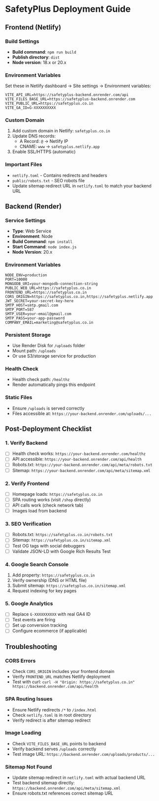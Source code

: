 # SafetyPlus Deployment Guide

## Frontend (Netlify)

### Build Settings

- **Build command**: `npm run build`
- **Publish directory**: `dist`
- **Node version**: 18.x or 20.x

### Environment Variables

Set these in Netlify dashboard → Site settings → Environment variables:

```
VITE_API_URL=https://safetyplus-backend.onrender.com/api
VITE_FILES_BASE_URL=https://safetyplus-backend.onrender.com
VITE_PUBLIC_URL=https://safetyplus.co.in
VITE_GA_ID=G-XXXXXXXXXX
```

### Custom Domain

1. Add custom domain in Netlify: `safetyplus.co.in`
2. Update DNS records:
   - A Record: `@` → Netlify IP
   - CNAME: `www` → `safetyplus.netlify.app`
3. Enable SSL/HTTPS (automatic)

### Important Files

- `netlify.toml` - Contains redirects and headers
- `public/robots.txt` - SEO robots file
- Update sitemap redirect URL in `netlify.toml` to match your backend URL

## Backend (Render)

### Service Settings

- **Type**: Web Service
- **Environment**: Node
- **Build Command**: `npm install`
- **Start Command**: `node index.js`
- **Node Version**: 20.x

### Environment Variables

```
NODE_ENV=production
PORT=10000
MONGODB_URI=your-mongodb-connection-string
PUBLIC_WEB_URL=https://safetyplus.co.in
FRONTEND_URL=https://safetyplus.co.in
CORS_ORIGIN=https://safetyplus.co.in,https://safetyplus.netlify.app
JWT_SECRET=your-secret-key-here
SMTP_HOST=smtp.gmail.com
SMTP_PORT=587
SMTP_USER=your-email@gmail.com
SMTP_PASS=your-app-password
COMPANY_EMAIL=marketing@safetyplus.co.in
```

### Persistent Storage

- Use Render Disk for `/uploads` folder
- Mount path: `/uploads`
- Or use S3/storage service for production

### Health Check

- Health check path: `/healthz`
- Render automatically pings this endpoint

### Static Files

- Ensure `/uploads` is served correctly
- Files accessible at: `https://your-backend.onrender.com/uploads/...`

## Post-Deployment Checklist

### 1. Verify Backend

- [ ] Health check works: `https://your-backend.onrender.com/healthz`
- [ ] API accessible: `https://your-backend.onrender.com/api/health`
- [ ] Robots.txt: `https://your-backend.onrender.com/api/meta/robots.txt`
- [ ] Sitemap: `https://your-backend.onrender.com/api/meta/sitemap.xml`

### 2. Verify Frontend

- [ ] Homepage loads: `https://safetyplus.co.in`
- [ ] SPA routing works (visit `/shop` directly)
- [ ] API calls work (check network tab)
- [ ] Images load from backend

### 3. SEO Verification

- [ ] Robots.txt: `https://safetyplus.co.in/robots.txt`
- [ ] Sitemap: `https://safetyplus.co.in/sitemap.xml`
- [ ] Test OG tags with social debuggers
- [ ] Validate JSON-LD with Google Rich Results Test

### 4. Google Search Console

1. Add property: `https://safetyplus.co.in`
2. Verify ownership (DNS or HTML file)
3. Submit sitemap: `https://safetyplus.co.in/sitemap.xml`
4. Request indexing for key pages

### 5. Google Analytics

- [ ] Replace `G-XXXXXXXXXX` with real GA4 ID
- [ ] Test events are firing
- [ ] Set up conversion tracking
- [ ] Configure ecommerce (if applicable)

## Troubleshooting

### CORS Errors

- Check `CORS_ORIGIN` includes your frontend domain
- Verify `FRONTEND_URL` matches Netlify deployment
- Test with curl: `curl -H "Origin: https://safetyplus.co.in" https://backend.onrender.com/api/health`

### SPA Routing Issues

- Ensure Netlify redirects `/*` to `/index.html`
- Check `netlify.toml` is in root directory
- Verify redirect is after sitemap redirect

### Image Loading

- Check `VITE_FILES_BASE_URL` points to backend
- Verify backend serves `/uploads` correctly
- Test image URL: `https://backend.onrender.com/uploads/products/...`

### Sitemap Not Found

- Update sitemap redirect in `netlify.toml` with actual backend URL
- Test backend sitemap directly: `https://backend.onrender.com/api/meta/sitemap.xml`
- Ensure robots.txt references correct sitemap URL
